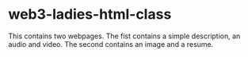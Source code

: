 # web3-ladies-html-class
This contains two webpages. The fist contains a simple description, an audio and video.
The second contains an image and a resume.
